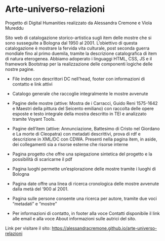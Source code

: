 # Arte-universo-relazioni
Progetto di Digital Humanities realizzato da Alessandra Cremone e Viola Mureddu

Sito web di catalogazione storico-artistica sugli item delle mostre che si sono susseguite a Bologna dal 1950 al 2001. L’obiettivo di questa catalogazione è mostrare la fervida vita culturale, post seconda guerra mondiale fino al primo duemila, tramite la descrizione catalografica di item di natura eterogenea. Abbiamo adoperato i linguaggi HTML, CSS, JS e il framework Bootstrap per la realizzazione delle componenti logiche delle nostre pagine. 

* File index con descrittori DC nell’head, footer con informazioni di contatto e link attivi
* Catalogo generale che raccoglie integralmente le mostre avvenute
* Pagine delle mostre (attive: Mostra de i Carracci, Guido Reni 1575-1642 e Maestri della pittura del Seicento emiliano) con raccolta delle opere esposte e testo integrale della mostra descritto in TEI e analizzato tramite Voyant Tools.
* Pagine dell’item (attive: Annunciazione, Battesimo di Cristo nel Giordano e La morte di Cleopatra) con metadati descrittivi, prova di rdf e descrizione in XML/DC con CDWA.
Presenti nella pagina item, in aside, dei collegamenti sia a risorse esterne che risorse interne
* Pagina progetto che offre una spiegazione sintetica del progetto e la possibilità di scaricarne il pdf
* Pagina luoghi permette un’esplorazione delle mostre tramite i luoghi di Bologna
* Pagina date offre una linea di ricerca cronologica delle mostre avvenute dalla metà del ‘900 al 2001. 
* Pagina sulle persone consente una ricerca per autore, tramite due voci “metadati” e “mostre”

* Per informazioni di contatto, in footer alla voce Contatti disponibile il link alle email e alla voce About informazioni sulle autrici del sito.

Link per visitare il sito:
https://alessandracremone.github.io/arte-universo-relazioni
